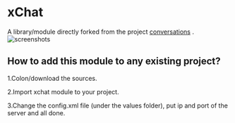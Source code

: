 # xChat
A library/module directly forked from the project [conversations](https://github.com/siacs/Conversations) .
![screenshots](https://raw.githubusercontent.com/siacs/Conversations/master/screenshots.png)

## How to add this module to any existing project?

1.Colon/download the sources.

2.Import xchat module to your project.

3.Change the config.xml file (under the values folder), put ip and port of the server and all done.
